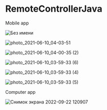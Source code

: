 # RemoteControllerJava

Mobile app

![Без имени](https://user-images.githubusercontent.com/57760057/191706179-95b6902c-f3bb-4654-9bfa-bd998967da3e.png)

![photo_2021-06-10_04-03-51](https://user-images.githubusercontent.com/57760057/191706263-4233472f-0904-4e89-9d0a-df0d6ae2e1f0.jpg)

![photo_2021-06-10_04-00-35 (2)](https://user-images.githubusercontent.com/57760057/191706305-fa2e3a34-257b-4602-97c4-8b5d595feaad.jpg)

![photo_2021-06-10_03-59-33 (6)](https://user-images.githubusercontent.com/57760057/191706352-ae09c622-e6a0-4e69-973b-b25b4f196234.jpg)

![photo_2021-06-10_03-59-33 (4)](https://user-images.githubusercontent.com/57760057/191706374-ed28739b-2184-4927-a7c1-3ba50ae678c2.jpg)

![photo_2021-06-10_03-59-33 (5)](https://user-images.githubusercontent.com/57760057/191706384-141cfebe-452b-47a3-b9db-074dd60f5efe.jpg)

Computer app

![Снимок экрана 2022-09-22 120907](https://user-images.githubusercontent.com/57760057/191707031-2b873a88-2382-4e3d-a892-f0f3bc2f9940.jpg)

